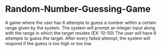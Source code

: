 # Random-Number-Guessing-Game
A game where the user has 6 attempts to guess a number within a certain range given by the system.
The system will prompt an integer input along with the range in which the target resides (EX: 10-50)
The user will have 6 attempts to guess the target. After every failed attempt, the system will respond
if the guess is too high or too low.

